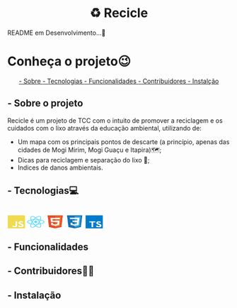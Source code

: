 <h1 align="center">♻ Recicle </h1>
 README em Desenvolvimento...🚀
 
<h1>Conheça o projeto😉</h1>
<p align="center">
<a href="#Sobre">   - Sobre  </a>
<a href="#Tecnologias"> - Tecnologias </a>
<a href="#Funcionalidades"> -  Funcionalidades </a>
<a href="#Contribuidores"> - Contribuidores  </a>
<a href="#Instalção"> - Instalção  </a>
</p>   

## - Sobre o projeto <a name="Sobre"></a>

<p align="justifi">Recicle é um projeto de TCC com o intuito de promover a reciclagem e os cuidados com o lixo através da educação ambiental, utilizando de: </p>

- Um mapa com os principais pontos de descarte (a princípio, apenas das cidades de Mogi Mirim, Mogi Guaçu e Itapira)🗺;
- Dicas para reciclagem e separação do lixo 🚮;
- Indices de danos ambientais.

## - Tecnologias💻 <a name="Tecnologias"></a>
<p></p>
<div style="display: inline"><br>
  <img align="center" alt="Js" height="30" width="40" src="https://raw.githubusercontent.com/devicons/devicon/master/icons/javascript/javascript-plain.svg">
  <img align="center" alt="React" height="30" width="40" src="https://raw.githubusercontent.com/devicons/devicon/master/icons/react/react-original.svg">
  <img align="center" alt="HTML" height="30" width="40" src="https://raw.githubusercontent.com/devicons/devicon/master/icons/html5/html5-original.svg">
  <img align="center" alt="CSS" height="30" width="40" src="https://raw.githubusercontent.com/devicons/devicon/master/icons/css3/css3-original.svg">
 <img align="center" alt="Ts" height="30" width="40" src="https://raw.githubusercontent.com/devicons/devicon/master/icons/typescript/typescript-plain.svg">
</div>

## - Funcionalidades <a name="Funcionalidades"></a>
<p></p>


## - Contribuidores👦👧 <a name="Contribuidores"></a>



## - Instalação <a name="Instalção"></a>
<p></p>

